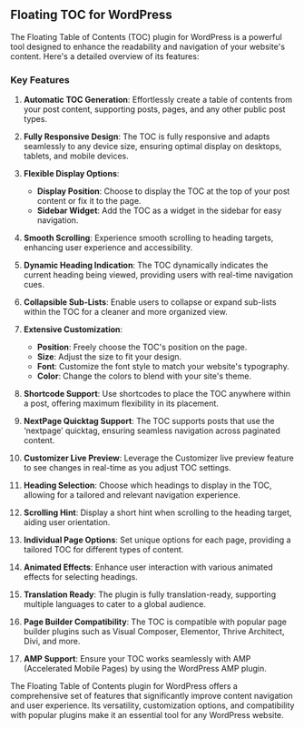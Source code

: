 ## Floating TOC for WordPress

The Floating Table of Contents (TOC) plugin for WordPress is a powerful tool designed to enhance the readability and navigation of your website's content. Here's a detailed overview of its features:

### Key Features

1. **Automatic TOC Generation**: Effortlessly create a table of contents from your post content, supporting posts, pages, and any other public post types.

2. **Fully Responsive Design**: The TOC is fully responsive and adapts seamlessly to any device size, ensuring optimal display on desktops, tablets, and mobile devices.

3. **Flexible Display Options**:
    - **Display Position**: Choose to display the TOC at the top of your post content or fix it to the page.
    - **Sidebar Widget**: Add the TOC as a widget in the sidebar for easy navigation.

4. **Smooth Scrolling**: Experience smooth scrolling to heading targets, enhancing user experience and accessibility.

5. **Dynamic Heading Indication**: The TOC dynamically indicates the current heading being viewed, providing users with real-time navigation cues.

6. **Collapsible Sub-Lists**: Enable users to collapse or expand sub-lists within the TOC for a cleaner and more organized view.

7. **Extensive Customization**:
    - **Position**: Freely choose the TOC's position on the page.
    - **Size**: Adjust the size to fit your design.
    - **Font**: Customize the font style to match your website's typography.
    - **Color**: Change the colors to blend with your site's theme.

8. **Shortcode Support**: Use shortcodes to place the TOC anywhere within a post, offering maximum flexibility in its placement.

9. **NextPage Quicktag Support**: The TOC supports posts that use the ‘nextpage’ quicktag, ensuring seamless navigation across paginated content.

10. **Customizer Live Preview**: Leverage the Customizer live preview feature to see changes in real-time as you adjust TOC settings.

11. **Heading Selection**: Choose which headings to display in the TOC, allowing for a tailored and relevant navigation experience.

12. **Scrolling Hint**: Display a short hint when scrolling to the heading target, aiding user orientation.

13. **Individual Page Options**: Set unique options for each page, providing a tailored TOC for different types of content.

14. **Animated Effects**: Enhance user interaction with various animated effects for selecting headings.

15. **Translation Ready**: The plugin is fully translation-ready, supporting multiple languages to cater to a global audience.

16. **Page Builder Compatibility**: The TOC is compatible with popular page builder plugins such as Visual Composer, Elementor, Thrive Architect, Divi, and more.

17. **AMP Support**: Ensure your TOC works seamlessly with AMP (Accelerated Mobile Pages) by using the WordPress AMP plugin.

The Floating Table of Contents plugin for WordPress offers a comprehensive set of features that significantly improve content navigation and user experience. Its versatility, customization options, and compatibility with popular plugins make it an essential tool for any WordPress website.
